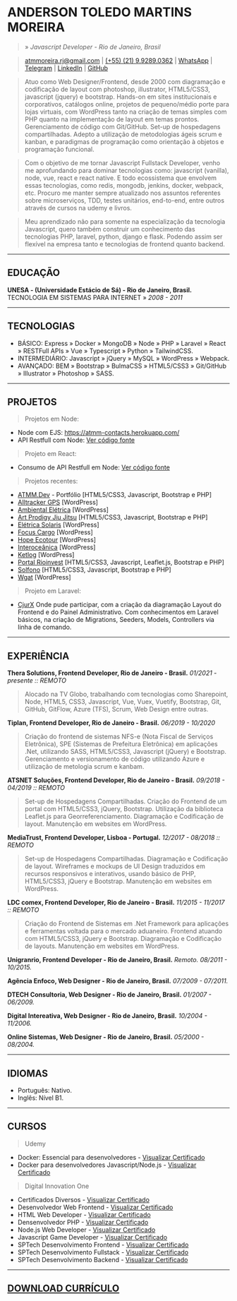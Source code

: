 # ANDERSON TOLEDO MARTINS MOREIRA
> » *Javascript Developer - Rio de Janeiro, Brasil*

> [atmmoreira.rj@gmail.com](mailto:atmmoreira.rj@gmail.com)
| [(+55) (21) 9.9289.0362](tel:+5521992890362)
| [WhatsApp](https://api.whatsapp.com/send?phone=5521992890362)
| [Telegram](https://telegram.me/atmmoreira)
| [LinkedIn](http://br.linkedin.com/in/atmmoreira)
| [GitHub](https://github.com/atmmoreira)

> Atuo como Web Designer/Frontend, desde 2000 com diagramação e codificação de layout com photoshop, illustrator, HTML5/CSS3, javascript (jquery) e bootstrap. Hands-on em sites institucionais e corporativos, catálogos online, projetos de pequeno/médio porte para lojas virtuais, com WordPress tanto na criação de temas simples com PHP quanto na implementação de layout em temas prontos. Gerenciamento de código com Git/GitHub. Set-up de hospedagens compartilhadas. Adepto a utilização de metodologias ágeis scrum e kanban, e paradigmas de programação como orientação à objetos e programação funcional.

> Com o objetivo de me tornar Javascript Fullstack Developer, venho me aprofundando para dominar tecnologias como: javascript (vanilla), node, vue, react e react native. E todo ecossistema que envolvem essas tecnologias, como redis, mongodb, jenkins, docker, webpack, etc. Procuro me manter sempre atualizado nos assuntos referentes sobre microserviços, TDD, testes unitários, end-to-end, entre outros através de cursos na udemy e livros.

> Meu aprendizado não para somente na especialização da tecnologia Javascript, quero também construir um conhecimento das tecnologias PHP, laravel, python, django e flask. Podendo assim ser flexível na empresa tanto e tecnologias de frontend quanto backend.

----

## EDUCAÇÃO
**UNESA - (Universidade Estácio de Sá) - Rio de Janeiro, Brasil.**
TECNOLOGIA EM SISTEMAS PARA INTERNET » *2008 - 2011*

----

## TECNOLOGIAS
- BÁSICO: Express » Docker » MongoDB » Node » PHP » Laravel » React » RESTFull APIs » Vue » Typescript » Python » TailwindCSS.
- INTERMEDIÁRIO: Javascript » jQuery » MySQL » WordPress » Webpack.
- AVANÇADO: BEM » Bootstrap » BulmaCSS » HTML5/CSS3 » Git/GitHub » Illustrator » Photoshop » SASS.

----

## PROJETOS
> Projetos em Node:
- Node com EJS: https://atmm-contacts.herokuapp.com/
- API Restfull com Node: [Ver código fonte](https://bit.ly/3oHDZXc)

> Projeto em React:
- Consumo de API Restfull em Node: [Ver código fonte](https://bit.ly/3oHE90K)

> Projetos recentes:
- [ATMM.Dev](https://www.atmm.dev) - Portfólio [HTML5/CSS3, Javascript, Bootstrap e PHP]
- [Alltracker GPS](http://www.alltrackergps.com.br) [WordPress]
- [Ambiental Elétrica](http://www.ambientaleletrica.com.br) [WordPress]
- [Art Prodigy Jiu Jitsu](http://artprodigyjiujitsu.com.br/) [HTML5/CSS3, Javascript, Bootstrap e PHP]
- [Elétrica Solaris](http://www.eletricasolaris.com.br) [WordPress]
- [Focus Cargo](http://www.focuscargo.com) [WordPress]
- [Hope Ecotour](http://www.hopeecotour.com.br) [WordPress]
- [Interoceânica](http://www.interoceanica.com.br) [WordPress]
- [Ketlog](http://www.ketlog.com.br) [WordPress]
- [Portal Rioinvest](http://www.rioinvest.rj.gov.br) [HTML5/CSS3, Javascript, Leaflet.js, Bootstrap e PHP]
- [Solfono](http://www.solfono.com.br) [HTML5/CSS3, Javascript, Bootstrap e PHP]
- [Wgat](http://www.wgat.com.br) [WordPress]

> Projeto em Laravel:
- [CjurX](http://www.cjurx.com.br) Onde pude participar, com a criação da diagramação Layout do Frontend e do Painel Administrativo. Com conhecimentos em Laravel básicos, na criação de Migrations, Seeders, Models, Controllers via linha de comando.

----

## EXPERIÊNCIA
**Thera Solutions, Frontend Developer, Rio de Janeiro - Brasil.**
*01/2021 - presente :: REMOTO*
> Alocado na TV Globo, trabalhando com tecnologias como Sharepoint, Node, HTML5, CSS3, Javascript, Vue, Vuex, Vuetify, Bootstrap, Git, GitHub, GitFlow, Azure (TFS), Scrum, Web Design entre outras.

**Tiplan, Frontend Developer, Rio de Janeiro - Brasil.**
*06/2019 - 10/2020*
> Criação do frontend de sistemas NFS-e (Nota Fiscal de Serviços Eletrônica), SPE (Sistemas de Prefeitura Eletrônica) em aplicações .Net, utilizando SASS, HTML5/CSS3, Javascript (jQuery) e Bootstrap. Gerenciamento e versionamento de código utilizando Azure e utilização de metologia scrum e kanbam.

**ATSNET Soluções, Frontend Developer, Rio de Janeiro - Brasil.**
*09/2018 - 04/2019 :: REMOTO*
> Set-up de Hospedagens Compartilhadas. Criação do Frontend de um portal com HTML5/CSS3, jQuery, Bootstrap. Utilização da biblioteca Leaflet.js para Georreferenciamento. Diagramação e Codificação de layout. Manutenção em websites em WordPress.

**MediaTrust, Frontend Developer, Lisboa - Portugal.**
*12/2017 - 08/2018 :: REMOTO*
> Set-up de Hospedagens Compartilhadas. Diagramação e Codificação de layout. Wireframes e mockups de UI Design traduzidos em recursos responsivos e interativos, usando básico de PHP, HTML5/CSS3, jQuery e Bootstrap. Manutenção em websites em WordPress.

**LDC comex, Frontend Developer, Rio de Janeiro - Brasil.**
*11/2015 - 11/2017 :: REMOTO*
> Criação do Frontend de Sistemas em .Net Framework para aplicações e ferramentas voltada para o mercado aduaneiro. Frontend atuando com HTML5/CSS3, jQuery e Bootstrap. Diagramação e Codificação de layouts. Manutenção em websites em WordPress.

**Unigranrio, Frontend Developer - Rio de Janeiro, Brasil.**
*Remoto. 08/2011 - 10/2015.*

**Agência Enfoco, Web Designer - Rio de Janeiro, Brasil.**
*07/2009 - 07/2011.*

**DTECH Consultoria, Web Designer - Rio de Janeiro, Brasil.**
*01/2007 - 06/2009.*

**Digital Intereativa, Web Designer - Rio de Janeiro, Brasil.**
*10/2004 - 11/2006.*

**Online Sistemas, Web Designer - Rio de Janeiro, Brasil.**
*05/2000 - 08/2004.*

----

## IDIOMAS
- Português: Nativo.
- Inglês: Nível B1.

----

## CURSOS
> Udemy
- Docker: Essencial para desenvolvedores - [Visualizar Certificado](https://bit.ly/2JUzZ6i)
- Docker para desenvolvedores Javascript/Node.js - [Visualizar Certificado](https://bit.ly/3mb8SRm)

> Digital Innovation One
- Certificados Diversos - [Visualizar Certificado](https://bit.ly/378WU6L)
- Desenvolvedor Web Frontend - [Visualizar Certificado](https://bit.ly/3qLNy8L)
- HTML Web Developer - [Visualizar Certificado](https://bit.ly/33ZIjbG)
- Densenvolvedor PHP - [Visualizar Certificado](http://bit.ly/3muyIzZ)
- Node.js Web Developer - [Visualizar Certificado](http://bit.ly/2WyI4jF)
- Javascript Game Developer - [Visualizar Certificado](http://bit.ly/2WAcoL2)
- SPTech Desenvolvimento Frontend - [Visualizar Certificado](https://bit.ly/377BUwV)
- SPTech Desenvolvimento Fullstack - [Visualizar Certificado](https://bit.ly/37a99Qm)
- SPTech Desenvolvimento Backend - [Visualizar Certificado](http://bit.ly/3nwsVv5)

----

## [DOWNLOAD CURRÍCULO](docs/andersontoledo-pt.pdf)

